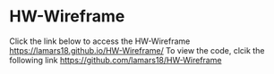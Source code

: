 # HW-Wireframe
Click the link below to access the HW-Wireframe https://lamars18.github.io/HW-Wireframe/ To view the code, clcik the following link https://github.com/lamars18/HW-Wireframe
